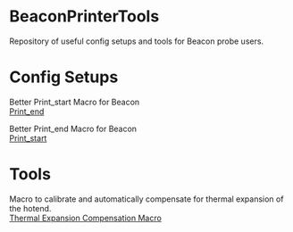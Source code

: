 # BeaconPrinterTools
Repository of useful config setups and tools for Beacon probe users.

# Config Setups

Better Print_start Macro for Beacon  
[Print_end](Config_Setup/Print_start/Print_start.md)

Better Print_end Macro for Beacon   
[Print_start](Config_Setup/Print_end/Print_end.md)

# Tools

Macro to calibrate and automatically compensate for thermal expansion of the hotend.  
[Thermal Expansion Compensation Macro](Tools/Thermal_Expansion_Compensation/Temperature_expansion_compensation.md)
